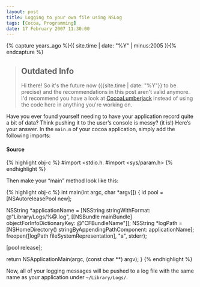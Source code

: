 ```yaml
---
layout: post
title: Logging to your own file using NSLog
tags: [Cocoa, Programming]
date: 17 February 2007 11:30:00
---
```


{% capture years_ago %}{{ site.time | date: "%Y" | minus:2005 }}{% endcapture %}

> ## Outdated Info
> Hi there! So it's the future now ({{site.time | date: "%Y"}} to be precise) and the recommendations in this post aren't valid anymore.
> I'd recommend you have a look at [CocoaLumberjack](https://github.com/CocoaLumberjack/CocoaLumberjack) instead of using the code here in anything you're working on.

Have you ever found yourself needing to have your application record quite a bit of data? Think pushing it to the user’s console is messy? (it is!) Here’s your answer. In the `main.m` of your cocoa application, simply add the following imports:

#### Source

{% highlight obj-c %}
#import <stdio.h.
#import <sys/param.h>
{% endhighlight %}

Then make your “main” method look like this:

{% highlight obj-c %}
int main(int argc, char *argv[])
{
  id pool = [NSAutoreleasePool new];

  NSString *applicationName = [NSString stringWithFormat: @"Library/Logs/%@.log", [[NSBundle mainBundle] objectForInfoDictionaryKey: @"CFBundleName"]];
  NSString *logPath = [NSHomeDirectory() stringByAppendingPathComponent: applicationName];
  freopen([logPath fileSystemRepresentation], "a", stderr);

  [pool release];

  return NSApplicationMain(argc,  (const char **) argv);
}
{% endhighlight %}

Now, all of your logging messages will be pushed to a log file with the same name as your application under `~/Library/Logs/`.
